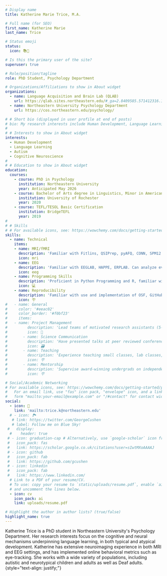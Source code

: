```yaml
---
# Display name
title: Katherine Marie Trice, M.A.

# Full name (for SEO)
first_name: Katherine Marie
last_name: Trice

# Status emoji
status:
  icon: 📚🦉

# Is this the primary user of the site?
superuser: true

# Role/position/tagline
role: PhD Student, Psychology Department

# Organizations/Affiliations to show in About widget
organizations:
  - name: Language Acquisition and Brain Lab (QLAB)
    url: https://qlab.sites.northeastern.edu/#_ga=2.8409585.571412316.1650246526-84210120.1642517980
  - name: Northeastern University Psychology Department 
    url: https://cos.northeastern.edu/psychology/

# # Short bio (displayed in user profile at end of posts)
# bio: My research interests include Human Development, Language Learning, Autism, and Cognitive Neuroscience
# 
# # Interests to show in About widget
interests:
  - Human Development
  - Language Learning
  - Autism
  - Cognitive Neuroscience
# 
# # Education to show in About widget
education:
  courses:
    - course: PhD in Psychology
      institution: Northeastern University
      year: Anticipated May 2026
    - course: Bachelor of Arts degree in Linguistics, Minor in American Sign Language
      institution: University of Rochester
      year: 2020
    - course: TEFL/TESOL Basic Certification
      institution: BridgeTEFL
      year: 2019
# 
# # Skills
# # For available icons, see: https://wowchemy.com/docs/getting-started/page-builder/#icons
skills:
  - name: Technical
    items:
    - name: MRI/fMRI
      description: 'Familiar with Fitlins, QSIPrep, pyAFQ, CONN, SPM12. \n Can analyze structural connectivity, fMRI, and MVPA.'
      icon: mri
    - name: EEG
      description: 'Familiar with EEGLAB, HAPPE, ERPLAB. Can analyze event-related potential, frequency power and oscillations, and micro-states.'
      icon: eeg
    - name: Programming Skills
      description: 'Proficient in Python Programming and R, familiar with Bash, Matlab, and Web Design.'
      icon: 💻
    - name: Reproducibility
      description: 'Familiar with use and implementation of OSF, GitHub, BIDS, Docker, Pre-Registration, and other similar systems.'
      icon: 🪧
#   - name: General
#     color: '#eeac02'
#     color_border: '#f0bf23'
#     items:
#   - name: Project Management
#         description: 'Lead teams of motivated research assistants (5-7 per team) and implement projects from design to analysis.'
#         icon: 👥
#       - name: Science Communication
#         description: 'Have presented talks at peer reviewed conferences, written grant proposals, and prepared manuscripts for publications.'
#         icon: 🗃
#       - name: Teaching
#         description: 'Experience teaching small classes, lab classes, lectures, and workshops.'
#         icon: 🪧
#       - name: Mentorship
#         description: 'Supervise award-winning undergrads on independent projects.'
#         icon: 🪧

# Social/Academic Networking
# For available icons, see: https://wowchemy.com/docs/getting-started/page-builder/#icons
#   For an email link, use "fas" icon pack, "envelope" icon, and a link in the
#   form "mailto:your-email@example.com" or "/#contact" for contact widget.
social:
  - icon: 📧 
    link: 'mailto:trice.k@northeastern.edu'
  # - icon: 🏞️
   # link: https://twitter.com/GeorgeCushen
   # label: Follow me on Blue Sky!
 #   display:
  #    header: true
 # - icon: graduation-cap # Alternatively, use `google-scholar` icon from `ai` icon pack
 #   icon_pack: fas
 #   link: https://scholar.google.co.uk/citations?user=sIwtMXoAAAAJ
 # - icon: github
 #   icon_pack: fab
 #   link: https://github.com/gcushen
 # - icon: linkedin
 #   icon_pack: fab
 #   link: https://www.linkedin.com/
  # Link to a PDF of your resume/CV.
  # To use: copy your resume to `static/uploads/resume.pdf`, enable `ai` icons in `params.yaml`,
  # and uncomment the lines below.
  - icon: cv
    icon_pack: ai
    link: uploads/resume.pdf

# Highlight the author in author lists? (true/false)
highlight_name: true
---
```


Katherine Trice is a PhD student in Northeastern University's Psychology Department. Her research interests focus on the cognitive and neural mechanisms underpinning language learning, in both typical and atypical development. Katherine has extensive neuroimaging experience in both MRI and EEG settings, and has implemented online behavioral metrics such as eye-tracking. She works with a wide variety of populations, including autistic and neurotypical children and adults as well as Deaf adults.
{style="text-align: justify;"}

